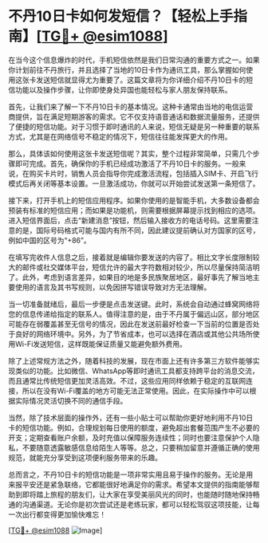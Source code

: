 # 不丹10日卡如何发短信？【轻松上手指南】[[TG💪+ @esim1088](https://t.me/s/esim1088)]

在当今这个信息爆炸的时代，手机短信依然是我们日常沟通的重要方式之一。如果你计划前往不丹旅行，并且选择了当地的10日卡作为通讯工具，那么掌握如何使用这张卡发送短信就显得尤为重要了。这篇文章将为你详细介绍不丹10日卡的短信功能以及操作步骤，让你即使身处异国也能轻松与家人朋友保持联系。

首先，让我们来了解一下不丹10日卡的基本情况。这种卡通常由当地的电信运营商提供，旨在满足短期游客的需求。它不仅支持语音通话和数据流量服务，还提供了便捷的短信功能。对于习惯于即时通讯的人来说，短信无疑是另一种重要的联系方式，尤其是在网络信号不稳定的情况下，短信往往能发挥更大的作用。

那么，具体该如何使用这张卡发送短信呢？其实，整个过程非常简单，只需几个步骤即可完成。首先，确保你的手机已经成功激活了不丹10日卡的服务。一般来说，在购买卡片时，销售人员会指导你完成激活流程，包括插入SIM卡、开启飞行模式后再关闭等基本设置。一旦激活成功，你就可以开始尝试发送第一条短信了。

接下来，打开手机上的短信应用程序。如果你使用的是智能手机，大多数设备都会预装有标准的短信应用；而如果是功能机，则需要根据屏幕提示找到相应的选项。进入短信界面后，点击“新建消息”按钮，然后输入接收方的电话号码。这里需要注意的是，国际号码格式可能与国内有所不同，因此建议提前确认对方国家的区号，例如中国的区号为“+86”。

在填写完收件人信息之后，接着就是编辑你要发送的内容了。相比文字长度限制较大的邮件或社交媒体平台，短信允许的最大字符数相对较少，所以尽量保持简洁明了。此外，考虑到语言差异，如果目的地是多民族聚居地区，最好事先了解当地主要使用的语言及其书写规则，以免因拼写错误导致对方无法理解。

当一切准备就绪后，最后一步便是点击发送键。此时，系统会自动通过蜂窝网络将您的信息传递给指定的联系人。值得注意的是，由于不丹属于偏远山区，部分地区可能存在弱覆盖甚至无信号的情况，因此在发送前最好检查一下当前的位置是否处于良好的网络环境中。另外，为了节省成本，也可以选择在酒店或其他公共场所使用Wi-Fi发送短信，这样既能保证质量又能避免额外费用。

除了上述常规方法之外，随着科技的发展，现在市面上还有许多第三方软件能够实现类似的功能。比如微信、WhatsApp等即时通讯工具都支持跨平台的消息交流，而且通常比传统短信更加灵活高效。不过，这些应用同样依赖于稳定的互联网连接，所以在没有Wi-Fi覆盖的地方可能无法正常使用。因此，在实际操作中可以根据实际情况灵活切换不同的通信手段。

当然，除了技术层面的操作外，还有一些小贴士可以帮助你更好地利用不丹10日卡的短信功能。例如，合理规划每日使用的额度，避免超出套餐范围产生不必要的开支；定期查看账户余额，及时充值以保障服务连续性；同时也要注意保护个人隐私，不要随意透露敏感信息给陌生人等等。总之，只要稍加留意并遵循正确的使用规范，就能充分享受到这项便利服务带来的乐趣。

总而言之，不丹10日卡的短信功能是一项非常实用且易于操作的服务。无论是用来报平安还是紧急联络，它都能很好地满足你的需求。希望本文提供的指南能够帮助到即将踏上旅程的朋友们，让大家在享受美丽风光的同时，也能随时随地保持畅通的沟通渠道。无论你是初次尝试还是老练玩家，都可以轻松驾驭这项技能，让每一次出行都变得更加愉快难忘！

[[TG💪+ @esim1088](https://t.me/s/esim1088) ![Image](https://i.postimg.cc/4NQfJmqS/Snipaste-2025-05-13-00-14-12.png)]